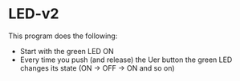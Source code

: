 # LED-v2

This program does the following:
* Start with the green LED ON
* Every time you push (and release) the Uer button the green LED changes its state
(ON -> OFF -> ON and so on)
